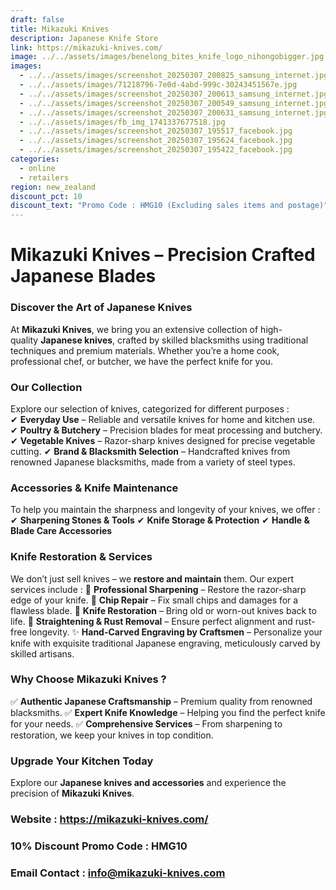 ```yaml
---
draft: false
title: Mikazuki Knives
description: Japanese Knife Store
link: https://mikazuki-knives.com/
image: ../../assets/images/benelong_bites_knife_logo_nihongobigger.jpg
images:
  - ../../assets/images/screenshot_20250307_200825_samsung_internet.jpg
  - ../../assets/images/71218796-7e0d-4abd-999c-30243451567e.jpg
  - ../../assets/images/screenshot_20250307_200613_samsung_internet.jpg
  - ../../assets/images/screenshot_20250307_200549_samsung_internet.jpg
  - ../../assets/images/screenshot_20250307_200631_samsung_internet.jpg
  - ../../assets/images/fb_img_1741337677518.jpg
  - ../../assets/images/screenshot_20250307_195517_facebook.jpg
  - ../../assets/images/screenshot_20250307_195624_facebook.jpg
  - ../../assets/images/screenshot_20250307_195422_facebook.jpg
categories:
  - online
  - retailers
region: new_zealand
discount_pct: 10
discount_text: "Promo Code : HMG10 (Excluding sales items and postage)"
---
```

# **Mikazuki Knives – Precision Crafted Japanese Blades**

### **Discover the Art of Japanese Knives**

At **Mikazuki Knives**, we bring you an extensive collection of high-quality **Japanese knives**, crafted by skilled blacksmiths using traditional techniques and premium materials. Whether you’re a home cook, professional chef, or butcher, we have the perfect knife for you.

### **Our Collection**

Explore our selection of knives, categorized for different purposes :
✔ **Everyday Use** – Reliable and versatile knives for home and kitchen use.
✔ **Poultry & Butchery** – Precision blades for meat processing and butchery.
✔ **Vegetable Knives** – Razor-sharp knives designed for precise vegetable cutting.
✔ **Brand & Blacksmith Selection** – Handcrafted knives from renowned Japanese blacksmiths, made from a variety of steel types.

### **Accessories & Knife Maintenance**

To help you maintain the sharpness and longevity of your knives, we offer :
✔ **Sharpening Stones & Tools**
✔ **Knife Storage & Protection**
✔ **Handle & Blade Care Accessories**

### **Knife Restoration & Services**

We don’t just sell knives – we **restore and maintain** them. Our expert services include :
🔪 **Professional Sharpening** – Restore the razor-sharp edge of your knife.
🔪 **Chip Repair** – Fix small chips and damages for a flawless blade.
🔪 **Knife Restoration** – Bring old or worn-out knives back to life.
🔪 **Straightening & Rust Removal** – Ensure perfect alignment and rust-free longevity.
✨ **Hand-Carved Engraving by Craftsmen** – Personalize your knife with exquisite traditional Japanese engraving, meticulously carved by skilled artisans.

### **Why Choose Mikazuki Knives ?**

✅ **Authentic Japanese Craftsmanship** – Premium quality from renowned blacksmiths.
✅ **Expert Knife Knowledge** – Helping you find the perfect knife for your needs.
✅ **Comprehensive Services** – From sharpening to restoration, we keep your knives in top condition.

### **Upgrade Your Kitchen Today**

Explore our **Japanese knives and accessories** and experience the precision of **Mikazuki Knives**.

### **Website : https://mikazuki-knives.com/**

### **10% Discount Promo Code : HMG10**

### **Email Contact : info@mikazuki-knives.com**
